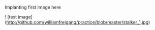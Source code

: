 ﻿﻿﻿﻿﻿Implanting first image here! [test image] (http://github.com/williamfreigang/practice/blob/master/stalker_1.jpg)